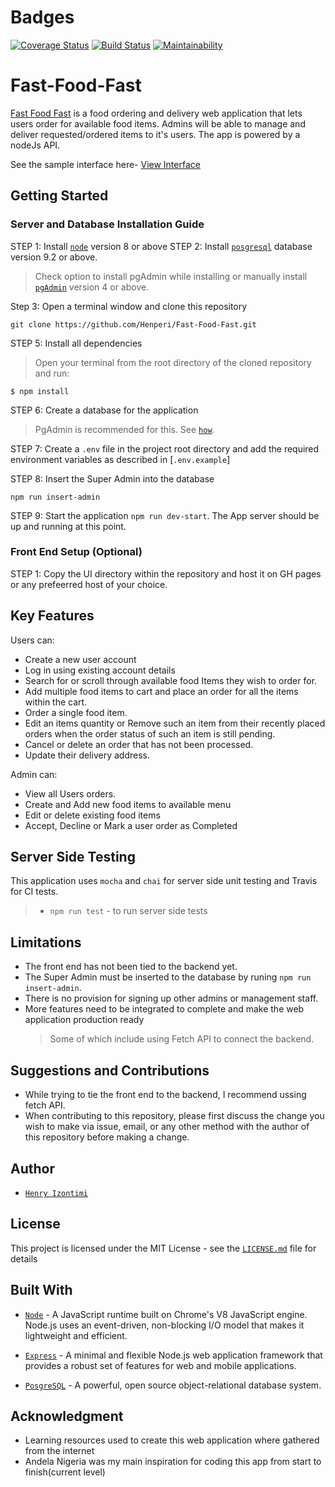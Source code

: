 # Badges

[![Coverage Status](https://coveralls.io/repos/github/henperi/Fast-Food-Fast/badge.png)](https://coveralls.io/github/henperi/Fast-Food-Fast)
[![Build Status](https://travis-ci.com/henperi/Fast-Food-Fast.svg?branch=develop)](https://travis-ci.com/henperi/Fast-Food-Fast)
[![Maintainability](https://api.codeclimate.com/v1/badges/e45b0a788e054d2cea0b/maintainability)](https://codeclimate.com/github/henperi/Fast-Food-Fast/maintainability)

# Fast-Food-Fast

[Fast Food Fast](https://henperi.github.io/Fast-Food-Fast/UI/index.html) is a food ordering and delivery web application that lets users order for available food items. Admins will be able to manage and deliver requested/ordered items to it's users. The app is powered by a nodeJs API.

See the sample interface here- <a  href="https://henperi.github.io/Fast-Food-Fast/UI/index.html"> View Interface</a>

## Getting Started

### Server and Database Installation Guide

STEP 1: Install [`node`](https://nodejs.org/en/) version 8 or above
STEP 2: Install [`posgresql`](https://www.postgresql.org/) database version 9.2 or above.

> Check option to install pgAdmin while installing or manually install [`pgAdmin`](https://www.pgadmin.org/) version 4 or above.

Step 3: Open a terminal window and clone this repository

```
git clone https://github.com/Henperi/Fast-Food-Fast.git
```

STEP 5: Install all dependencies

> Open your terminal from the root directory of the cloned repository and run:

```
$ npm install
```

STEP 6: Create a database for the application

> PgAdmin is recommended for this. See [`how`](https://www.enterprisedb.com/resources/webinars/how-create-postgres-database-using-pgadmin).

STEP 7: Create a `.env` file in the project root directory and add the required environment variables as described in [`.env.example`]

STEP 8: Insert the Super Admin into the database

```
npm run insert-admin
```

STEP 9: Start the application `npm run dev-start`. The App server should be up and running at this point.

### Front End Setup (Optional)

STEP 1: Copy the UI directory within the repository and host it on GH pages or any prefeerred host of your choice.

## Key Features

Users can:

- Create a new user account
- Log in using existing account details
- Search for or scroll through available food Items they wish to order for.
- Add multiple food items to cart and place an order for all the items within the cart.
- Order a single food item.
- Edit an items quantity or Remove such an item from their recently placed orders when the order status of such an item is still pending.
- Cancel or delete an order that has not been processed.
- Update their delivery address.

Admin can:

- View all Users orders.
- Create and Add new food items to available menu
- Edit or delete existing food items
- Accept, Decline or Mark a user order as Completed

## Server Side Testing

This application uses `mocha` and `chai` for server side unit testing and Travis for CI tests.

> - `npm run test` - to run server side tests

## Limitations

- The front end has not been tied to the backend yet.
- The Super Admin must be inserted to the database by runing `npm run insert-admin`.
- There is no provision for signing up other admins or management staff.
- More features need to be integrated to complete and make the web application production ready
  > Some of which include using Fetch API to connect the backend.

## Suggestions and Contributions

- While trying to tie the front end to the backend, I recommend ussing fetch API.
- When contributing to this repository, please first discuss the change you wish to make via issue, email, or any other method with the author of this repository before making a change.

## Author

- [`Henry Izontimi`](https://github.com/henperi)

## License

This project is licensed under the MIT License - see the [`LICENSE.md`](https://github.com/henperi/Fast-Food-Fast/blob/feature/%23158056774/readme/LICENSE.md) file for details

## Built With

- [`Node`](https://www.nodejs.org) - A JavaScript runtime built on Chrome's V8 JavaScript engine. Node.js uses an event-driven, non-blocking I/O model that makes it lightweight and efficient.

- [`Express`](https://www.expressjs.com) - A minimal and flexible Node.js web application framework that provides a robust set of features for web and mobile applications.

- [`PosgreSQL`](https://www.postgresql.org/) - A powerful, open source object-relational database system.

## Acknowledgment

- Learning resources used to create this web application where gathered from the internet
- Andela Nigeria was my main inspiration for coding this app from start to finish(current level)
